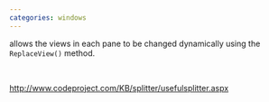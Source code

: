 ```yaml
---
categories: windows
---
```

<p>allows the views in each pane to be changed dynamically using the <code>ReplaceView()</code> method. </p>
<p>&nbsp;</p>
<p><a href="http://www.codeproject.com/KB/splitter/usefulsplitter.aspx" target="_blank">http://www.codeproject.com/KB/splitter/usefulsplitter.aspx</a></p>